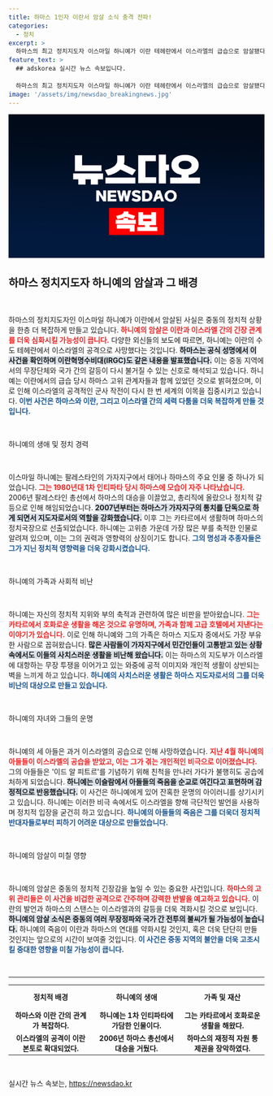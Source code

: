 ```yaml
---
title: 하마스 1인자 이란서 암살 소식 충격 전파!
categories:
  - 정치
excerpt: >
  하마스의 최고 정치지도자 이스마일 하니예가 이란 테헤란에서 이스라엘의 급습으로 암살됐다. 그의 죽음은 중동 긴장감을 고조시키며 하마스와 이란의 반발을 촉발할 것으로 보인다. 과연 이 사건이 향후 지역 안정에 어떤 영향을 미칠지 주목된다.
feature_text: >
  ## adskorea 실시간 뉴스 속보입니다.

  하마스의 최고 정치지도자 이스마일 하니예가 이란 테헤란에서 이스라엘의 급습으로 암살됐다. 그의 죽음은 중동 긴장감을 고조시키며 하마스와 이란의 반발을 촉발할 것으로 보인다. 과연 이 사건이 향후 지역 안정에 어떤 영향을 미칠지 주목된다.
image: '/assets/img/newsdao_breakingnews.jpg'
---
```


<p><img src="/assets/img/newsdao_breakingnews.jpg" alt="adskorea 속보" /></p>

<h2 data-ke-size="size26">하마스 정치지도자 하니예의 암살과 그 배경</h2>

<p data-ke-size="size16">&nbsp;</p>

<p>하마스의 정치지도자인 이스마일 하니예가 이란에서 암살된 사실은 중동의 정치적 상황을 한층 더 복잡하게 만들고 있습니다. <b><span style="color: #ee2323;">하니예의 암살은 이란과 이스라엘 간의 긴장 관계를 더욱 심화시킬 가능성이 큽니다.</span></b> 다양한 외신들의 보도에 따르면, 하니예는 이란의 수도 테헤란에서 이스라엘의 공격으로 사망했다는 것입니다. <b><span style="background-color: #21538527;">하마스는 공식 성명에서 이 사건을 확인하며 이란혁명수비대(IRGC)도 같은 내용을 발표했습니다.</span></b> 이는 중동 지역에서의 무장단체와 국가 간의 갈등이 다시 불거질 수 있는 신호로 해석되고 있습니다. 하니예는 이란에서의 급습 당시 하마스 고위 관계자들과 함께 있었던 것으로 밝혀졌으며, 이로 인해 이스라엘의 공격적인 군사 작전이 다시 한 번 세계의 이목을 집중시키고 있습니다. <b><span style="color: #1a5490;">이번 사건은 하마스와 이란, 그리고 이스라엘 간의 세력 다툼을 더욱 복잡하게 만들 것입니다.</span></b></p>

<p data-ke-size="size16">&nbsp;</p>

<p>하니예의 생애 및 정치 경력</p>

<p data-ke-size="size16">&nbsp;</p>

<p>이스마일 하니예는 팔레스타인의 가자지구에서 태어나 하마스의 주요 인물 중 하나가 되었습니다. <b><span style="color: #ee2323;">그는 1980년대 1차 인티파타 당시 하마스에 모습이 자주 나타났습니다.</span></b> 2006년 팔레스타인 총선에서 하마스의 대승을 이끌었고, 총리직에 올랐으나 정치적 갈등으로 인해 해임되었습니다. <b><span style="background-color: #21538527;">2007년부터는 하마스가 가자지구의 통치를 단독으로 하게 되면서 지도자로서의 역할을 강화했습니다.</span></b> 이후 그는 카타르에서 생활하며 하마스의 정치국장으로 선출되었습니다. 하니예는 고위층 가운데 가장 많은 부를 축적한 인물로 알려져 있으며, 이는 그의 권력과 영향력의 상징이기도 합니다. <b><span style="color: #1a5490;">그의 명성과 추종자들은 그가 지닌 정치적 영향력을 더욱 강화시켰습니다.</span></b></p>

<p data-ke-size="size16">&nbsp;</p>

<p>하니예의 가족과 사회적 비난</p>

<p data-ke-size="size16">&nbsp;</p>

<p>하니예는 자신의 정치적 지위와 부의 축적과 관련하여 많은 비판을 받아왔습니다. <b><span style="color: #ee2323;">그는 카타르에서 호화로운 생활을 해온 것으로 유명하며, 가족과 함께 고급 호텔에서 지낸다는 이야기가 있습니다.</span></b> 이로 인해 하니예와 그의 가족은 하마스 지도자 중에서도 가장 부유한 사람으로 꼽혀왔습니다. <b><span style="background-color: #21538527;">많은 사람들이 가자지구에서 민간인들이 고통받고 있는 상황 속에서도 이들의 사치스러운 생활을 비난해 왔습니다.</span></b> 이는 하마스의 지도부가 이스라엘에 대항하는 무장 투쟁을 이어가고 있는 와중에 공적 이미지와 개인적 생활이 상반되는 벽을 느끼게 하고 있습니다. <b><span style="color: #1a5490;">하니예의 사치스러운 생활은 하마스 지도자로서의 그를 더욱 비난의 대상으로 만들고 있습니다.</span></b></p>

<p data-ke-size="size16">&nbsp;</p>

<p>하니예의 자녀와 그들의 운명</p>

<p data-ke-size="size16">&nbsp;</p>

<p>하니예의 세 아들은 과거 이스라엘의 공습으로 인해 사망하였습니다. <b><span style="color: #ee2323;">지난 4월 하니예의 아들들이 이스라엘의 공습을 받았고, 이는 그가 겪는 개인적인 비극으로 이어졌습니다.</span></b> 그의 아들들은 '이드 알 피트르'를 기념하기 위해 친척을 만나러 가다가 불행히도 공습에 처하게 되었습니다. <b><span style="background-color: #21538527;">하니예는 이슬람에서 아들들의 죽음을 순교로 여긴다고 표현하며 감정적으로 반응했습니다.</span></b> 이 사건은 하니예에게 있어 잔혹한 운명의 아이러니를 상기시키고 있습니다. 하니예는 이러한 비극 속에서도 이스라엘을 향해 극단적인 발언을 사용하며 정치적 입장을 굳건히 하고 있습니다. <b><span style="color: #1a5490;">하니예의 아들들의 죽음은 그를 더욱더 정치적 반대자들로부터 피하기 어려운 대상으로 만들었습니다.</span></b></p>

<p data-ke-size="size16">&nbsp;</p>

<p>하니예의 암살이 미칠 영향</p>

<p data-ke-size="size16">&nbsp;</p>

<p>하니예의 암살은 중동의 정치적 긴장감을 높일 수 있는 중요한 사건입니다. <b><span style="color: #ee2323;">하마스의 고위 관리들은 이 사건을 비겁한 공격으로 간주하며 강력한 반발을 예고하고 있습니다.</span></b> 이란의 발언과 하마스의 스탠스는 이스라엘과의 갈등을 더욱 격화시킬 것으로 보입니다. <b><span style="background-color: #21538527;">하니예의 암살 소식은 중동의 여러 무장정파와 국가 간 전투의 불씨가 될 가능성이 높습니다.</span></b> 하니예의 죽음이 이란과 하마스의 연대를 약화시킬 것인지, 혹은 더욱 단단히 만들 것인지는 앞으로의 시간이 보여줄 것입니다. <b><span style="color: #1a5490;">이 사건은 중동 지역의 불안을 더욱 고조시킬 중대한 영향을 미칠 가능성이 큽니다.</span></b></p>

<p data-ke-size="size16">&nbsp;</p>

<hr>

<table style="width: 100%;">
    <tr>
        <th style="text-align: center; height: 40px;"><b>정치적 배경</b></th>
        <th style="text-align: center; height: 40px;"><b>하니예의 생애</b></th>
        <th style="text-align: center; height: 40px;"><b>가족 및 재산</b></th>
    </tr>
    <tr>
        <td style="text-align: center; height: 17px;"><b>하마스와 이란 간의 관계가 복잡하다.</b></td>
        <td style="text-align: center; height: 17px;"><b>하니예는 1차 인티파타에 가담한 인물이다.</b></td>
        <td style="text-align: center; height: 17px;"><b>그는 카타르에서 호화로운 생활을 해왔다.</b></td>
    </tr>
    <tr>
        <td style="text-align: center; height: 17px;"><b>이스라엘의 공격이 이란 본토로 확대되었다.</b></td>
        <td style="text-align: center; height: 17px;"><b>2006년 하마스 총선에서 대승을 거뒀다.</b></td>
        <td style="text-align: center; height: 17px;"><b>하마스의 재정적 자원 통제권을 장악하였다.</b></td>
    </tr>
</table>

<p data-ke-size="size16">&nbsp;</p>
실시간 뉴스 속보는, <a href="https://newsdao.kr" rel="dofollow">https://newsdao.kr</a>



